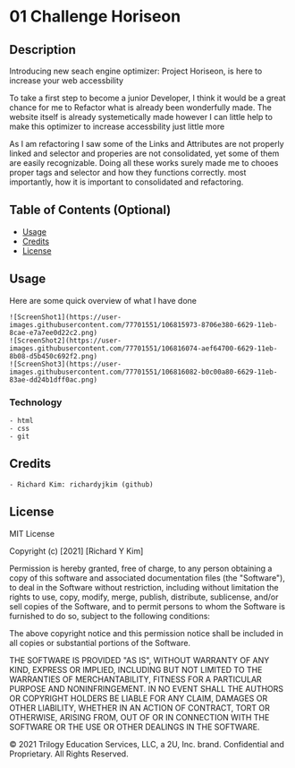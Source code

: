 # 01 Challenge Horiseon


## Description 

Introducing new seach engine optimizer: Project Horiseon, is here to increase your web accessbility

To take a first step to become a junior Developer, I think it would be a great chance for me to Refactor what is already been wonderfully made. The website itself is already systemetically made however I can little help to make this optimizer to increase accessbility just little more

As I am refactoring I saw some of the Links and Attributes are not properly linked and selector and properies are not consolidated, yet some of them are easily recognizable. Doing all these works surely made me to chooes proper tags and selector and how they functions correctly. most importantly, how it is important to consolidated and refactoring.

## Table of Contents (Optional)

* [Usage](#usage)
* [Credits](#credits)
* [License](#license)

## Usage 

Here are some quick overview of what I have done 

```md!
![ScreenShot1](https://user-images.githubusercontent.com/77701551/106815973-8706e380-6629-11eb-8cae-e7a7ee0d22c2.png)
![ScreenShot2](https://user-images.githubusercontent.com/77701551/106816074-aef64700-6629-11eb-8b08-d5b450c692f2.png)
![ScreenShot3](https://user-images.githubusercontent.com/77701551/106816082-b0c00a80-6629-11eb-83ae-dd24b1dff0ac.png)

```

### Technology
    - html
    - css
    - git

## Credits

    - Richard Kim: richardyjkim (github)


## License

MIT License

Copyright (c) [2021] [Richard Y Kim]

Permission is hereby granted, free of charge, to any person obtaining a copy
of this software and associated documentation files (the "Software"), to deal
in the Software without restriction, including without limitation the rights
to use, copy, modify, merge, publish, distribute, sublicense, and/or sell
copies of the Software, and to permit persons to whom the Software is
furnished to do so, subject to the following conditions:

The above copyright notice and this permission notice shall be included in all
copies or substantial portions of the Software.

THE SOFTWARE IS PROVIDED "AS IS", WITHOUT WARRANTY OF ANY KIND, EXPRESS OR
IMPLIED, INCLUDING BUT NOT LIMITED TO THE WARRANTIES OF MERCHANTABILITY,
FITNESS FOR A PARTICULAR PURPOSE AND NONINFRINGEMENT. IN NO EVENT SHALL THE
AUTHORS OR COPYRIGHT HOLDERS BE LIABLE FOR ANY CLAIM, DAMAGES OR OTHER
LIABILITY, WHETHER IN AN ACTION OF CONTRACT, TORT OR OTHERWISE, ARISING FROM,
OUT OF OR IN CONNECTION WITH THE SOFTWARE OR THE USE OR OTHER DEALINGS IN THE
SOFTWARE.

© 2021 Trilogy Education Services, LLC, a 2U, Inc. brand. Confidential and Proprietary. All Rights Reserved.
